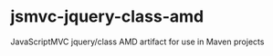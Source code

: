 jsmvc-jquery-class-amd
======================

JavaScriptMVC jquery/class AMD artifact for use in Maven projects